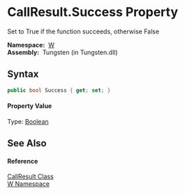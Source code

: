 CallResult.Success Property
===========================
  Set to True if the function succeeds, otherwise False

  **Namespace:**  [W][1]  
  **Assembly:**  Tungsten (in Tungsten.dll)

Syntax
------

```csharp
public bool Success { get; set; }
```

#### Property Value
Type: [Boolean][2]

See Also
--------

#### Reference
[CallResult Class][3]  
[W Namespace][1]  

[1]: ../README.md
[2]: http://msdn.microsoft.com/en-us/library/a28wyd50
[3]: README.md
[4]: ../../_icons/Help.png
